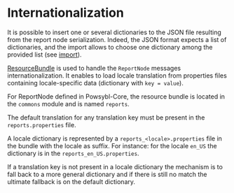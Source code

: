# Internationalization

It is possible to insert one or several dictionaries to the JSON file resulting from the report node serialization.
Indeed, the JSON format expects a list of dictionaries, and the import allows to choose one dictionary among the provided list (see [import](../../user/configuration/import-export-parameters-default-value.md#import-export-parameters-default-value)).

[ResourceBundle](https://docs.oracle.com/javase/8/docs/api/java/util/ResourceBundle.html) is used to handle the `ReportNode` messages internationalization. It enables to load locale translation from properties files containing locale-specific data (dictionary with `key = value`).

For ReportNode defined in Powsybl-Core, the resource bundle is located in the `commons` module and is named `reports`.

The default translation for any translation key must be present in the `reports.properties` file.

A locale dictionary is represented by a `reports_<locale>.properties` file in the bundle with the locale as suffix. For instance: for the locale `en_US` the dictionary is in the `reports_en_US.properties`.

If a translation key is not present in a locale dictionary the mechanism is to fall back to a more general dictionary and if there is still no match the ultimate fallback is on the default dictionary.